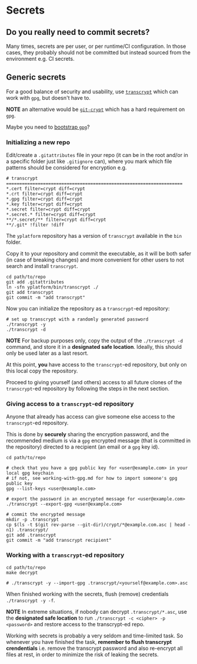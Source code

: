 # Secrets

## Do you really need to commit secrets?

Many times, secrets are per user, or per runtime/CI configuration.
In those cases, they probably should not be committed
but instead sourced from the environment e.g. CI secrets.


## Generic secrets

For a good balance of security and usability,
use [`transcrypt`](https://github.com/elasticdog/transcrypt) which can work with `gpg`, but doesn't have to.

**NOTE** an alternative would be [`git-crypt`](https://github.com/AGWA/git-crypt) which has a hard requirement on `gpg`.

Maybe you need to [bootstrap `gpg`](bootstrap-gpg.md)?

### Initializing a new repo

Edit/create a `.gitattributes` file in your repo
(it can be in the root and/or in a specific folder just like `.gitignore` can),
where you mark which file patterns should be considered for encryption e.g.

```
# transcrypt ===================================================================
*.cert filter=crypt diff=crypt
*.crt filter=crypt diff=crypt
*.gpg filter=crypt diff=crypt
*.key filter=crypt diff=crypt
*.secret filter=crypt diff=crypt
*.secret.* filter=crypt diff=crypt
**/*.secret/** filter=crypt diff=crypt
**/.git* !filter !diff
```

The `yplatform` repository has a version of `transcrypt` available in the `bin` folder.

Copy it to your repository and commit the executable, as it will be both safer
(in case of breaking changes) and more convenient for other users to not search
and install `transcrypt`.

```shell
cd path/to/repo
git add .gitattributes
ln -sfn yplatform/bin/transcrypt ./
git add transcrypt
git commit -m "add transcrypt"
```

Now you can initialize the repository as a `transcrypt`-ed repository:

```shell
# set up transcrypt with a randomly generated password
./transcrypt -y
./transcrypt -d
```

**NOTE** For backup purposes only, copy the output of the `./transcrypt -d` command,
and store it in a **designated safe location**. Ideally, this should only be used later as a last resort.

At this point, **you** have access to the `transcrypt`-ed repository,
but only on this local copy the repository.

Proceed to giving yourself (and others) access to all future clones of the `transcrypt`-ed repository
by following the steps in the next section.

### Giving access to a `transcrypt`-ed repository

Anyone that already has access can give someone else access to the `transcrypt`-ed repository.

This is done by **securely** sharing the encryption password,
and the recommended medium is via a `gpg` encrypted message (that is committed in the repository)
directed to a recipient (an email or a `gpg` key id).

```shell
cd path/to/repo

# check that you have a gpg public key for <user@example.com> in your local gpg keychain
# if not, see working-with-gpg.md for how to import someone's gpg public key
gpg --list-keys <user@example.com>

# export the password in an encrypted message for <user@example.com>
./transcrypt --export-gpg <user@example.com>

# commit the encrypted message
mkdir -p .transcrypt
cp $(ls -t $(git rev-parse --git-dir)/crypt/*@example.com.asc | head -n1) .transcrypt/
git add .transcrypt
git commit -m "add transcrypt recipient"
```

### Working with a `transcrypt`-ed repository

```shell
cd path/to/repo
make decrypt

# ./transcrypt -y --import-gpg .transcrypt/<yourself@example.com>.asc
```

When finished working with the secrets, flush (remove) credentials `./transcrypt -y -f`.

**NOTE** In extreme situations, if nobody can decrypt `.transcrypt/*.asc`,
use the **designated safe location** to run `./transcrypt -c <cipher> -p <password>`
and restore access to the transcrypt-ed repo.

Working with secrets is probably a very seldom and time-limited task.
So whenever you have finished the task, **remember to flush transcrypt crendentials**
i.e. remove the transcrypt password and also re-encrypt all files at rest,
in order to minimize the risk of leaking the secrets.
